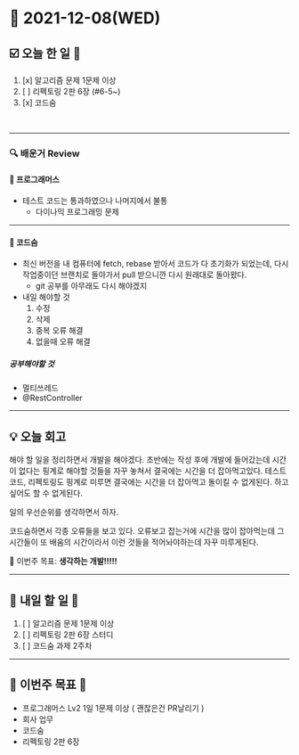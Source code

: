# 📆 2021-12-08(WED)
## ☑️ 오늘 한 일 📑
1. [x] 알고리즘 문제 1문제 이상
2. [ ] 리펙토링 2판 6장 (#6-5~)
3. [x] 코드숨

<br>

***

### 🔍️ 배운거 Review
#### 🌈 프로그래머스 
- 테스트 코드는 통과하였으나 나머지에서 불통
   - 다이나믹 프로그래밍 문제
   

***
#### 🌈 코드숨 
- 최신 버전을 내 컴퓨터에 fetch, rebase 받아서 코드가 다 초기화가 되었는데, 다시 작업중이던 브랜치로 돌아가서 pull 받으니깐 다시 원래대로 돌아왔다. 
   - git 공부를 아무래도 다시 해야겠지 
- 내일 해야할 것
   1. 수정
   2. 삭제 
   3. 중복 오류 해결
   4. 없을때 오류 해결 

##### 공부해야할 것 
- 멀티쓰레드
- @RestController

***
## 💡  오늘  회고 

해야 할 일을 정리하면서 개발을 해야겠다. 초반에는 작성 후에 개발에 들어갔는데 시간이 없다는 핑계로 해야할 것들을 자꾸 놓쳐서 결국에는 시간을 더 잡아먹고있다.
테스트코드, 리펙토링도 핑계로 미루면 결국에는 시간을 더 잡아먹고 돌이킬 수 없게된다. 하고 싶어도 할 수 없게된다. 

일의 우선순위를 생각하면서 하자. 

코드숨하면서 각종 오류들을 보고 있다. 오류보고 잡는거에 시간을 많이 잡아먹는데 그 시간들이 또 배움의 시간이라서 이런 것들을 적어놔야하는데 자꾸 미루게된다.

🎯 이번주 목표: **생각하는 개발!!!!!** 

***

## 🎯 내일 할 일 🎯
1. [ ] 알고리즘 문제 1문제 이상
2. [ ] 리펙토링 2판 6장 스터디
3. [ ] 코드숨 과제 2주차


***

## 🏁 이번주 목표 🏁   
- 프로그래머스 Lv2 1일 1문제 이상 ( 괜찮은건 PR날리기 )
- 회사 업무
- 코드숨
- 리펙토링 2판 6장 
